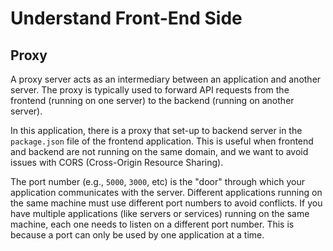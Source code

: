 # Understand Front-End Side

## Proxy

A proxy server acts as an intermediary between an application and another server. The proxy is typically used to forward API requests from the frontend (running on one server) to the backend (running on another server).

In this application, there is a proxy that set-up to backend server in the `package.json` file of the frontend application. This is useful when frontend and backend are not running on the same domain, and we want to avoid issues with CORS (Cross-Origin Resource Sharing).

The port number (e.g., `5000`, `3000`, etc) is the "door" through which your application communicates with the server. Different applications running on the same machine must use different port numbers to avoid conflicts. If you have multiple applications (like servers or services) running on the same machine, each one needs to listen on a different port number. This is because a port can only be used by one application at a time.
